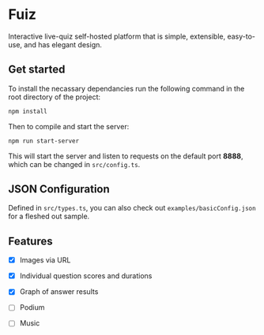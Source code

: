 # Fuiz

Interactive live-quiz self-hosted platform that is simple, extensible, easy-to-use, and has elegant design.

## Get started

To install the necassary dependancies run the following command in the root directory of the project:

```sh
npm install
```

Then to compile and start the server:

```sh
npm run start-server
```

This will start the server and listen to requests on the default port **8888**, which can be changed in `src/config.ts`.

## JSON Configuration

Defined in `src/types.ts`, you can also check out `examples/basicConfig.json` for a fleshed out sample.

## Features 

- [x] Images via URL

- [x] Individual question scores and durations

- [x] Graph of answer results

- [ ] Podium

- [ ] Music